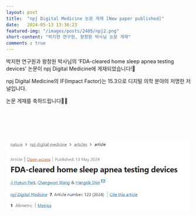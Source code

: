 ```yaml
---
layout: post 
title:  "npj Digital Medicine 논문 게재 [New paper published]"
date:   2024-05-13 13:36:23
featured-img: "/images/posts/2405/npj2.png"
short-content: "박지현 연구원, 왕창원 박사님 논문 게재"
comments : true
---
```



박지현 연구원과 왕창원 박사님의 'FDA-cleared home sleep apnea testing devices' 논문이 npj Digital Medicine에 게재되었습니다!🎊

npj Digital Medicine의 IF(Impact Factor)는 15.3으로 디지털 의학 분야의 저명한 저널입니다.


논문 게재를 축하드립니다🥳🎉

<br>

<span class="image featured"><img src="/images/posts/2405/npj.png" alt="" style='height: 300px; object-fit: contain;'></span>



